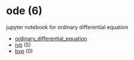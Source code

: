 # ode (6)
jupyter notebook for ordinary differential equation

+ [ordinary_differential_equation](ordinary_differential_equation.ipynb)
+ [ivp](ivp/README.md) (5)
+ [bvp](bvp/README.md) (0)
